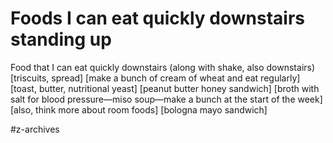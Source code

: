 # Foods I can eat quickly downstairs standing up
Food that I can eat quickly downstairs (along with shake, also downstairs)
[triscuits, spread]
[make a bunch of cream of wheat and eat regularly]
[toast, butter, nutritional yeast]
[peanut butter honey sandwich]
[broth with salt for blood pressure—miso soup—make a bunch at the start of the week]
[also, think more about room foods]
[bologna mayo sandwich]

#z-archives